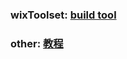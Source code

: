 ###  wixToolset: <a href = 'https://www.jianshu.com/p/a55ae1924eea'>build tool</a> 

### other: <a href = 'https://blog.csdn.net/bugyinyin/article/details/126852405'> 教程 </a>